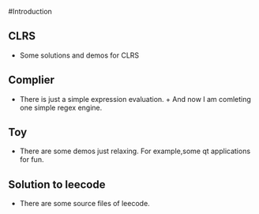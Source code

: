 #Introduction

## CLRS
  +  Some solutions and demos for CLRS

## Complier
   + There is just a simple expression evaluation.
    + And now I am comleting one simple regex engine.

## Toy
 + There are some demos just relaxing. For example,some qt applications for fun.

## Solution to leecode
 + There are some source files of leecode.
